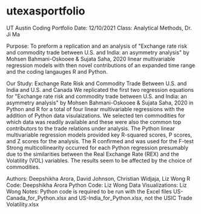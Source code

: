 # utexasportfolio
UT Austin Coding Portfolio
Date: 12/10/2021
Class: Analytical Methods, Dr. Ji Ma

Purpose: To preform a replication and an analysis of "Exchange rate risk and commodity trade between U.S. and India: an asymmetry analysis" by Mohsen Bahmani-Oskooee & Sujata Saha, 2020
         linear multivariable regression models with then novel contributions of an expanded time range and the coding langauges R and Python.

Our Study: Exchange Rate Risk and Commodity Trade Between U.S. and India and  U.S. and Canada 
  We replicated the first two regression equations for "Exchange rate risk and commodity trade between U.S. and India: an asymmetry analysis" by Mohsen Bahmani-Oskooee & Sujata Saha, 2020 in Python and R for a total of four linear multivariable regressions with the addition of Python data visulaizations.
  We selected ten commodities for which data was readily available and these were also the common top contributors to the trade relations under analysis.
  The Python linear multivariable regression models provided key R-squared scores, P scores, and Z scores for the analysis. 
  The R confirmed and was used for the F-test
  Strong multicollinearity occurred for each Python regression presumably due to the similarities between the Real Exchange Rate (REX) and the Volatility (VOL) variables. 
  The results seem to be affected by the choice of commodities. 
  

  
  Authors: Deepshikha Arora, David Johnson, Christian Widjaja, Liz Wong
  R Code: Deepshikha Arora
  Python Code: Liz Wong
  Data Visualizations: Liz Wong
  Notes: Python code is required to be run with the Excel files US-Canada_for_Python.xlsx and US-India_for_Python.xlsx, not the USIC Trade Volatility.xlsx
